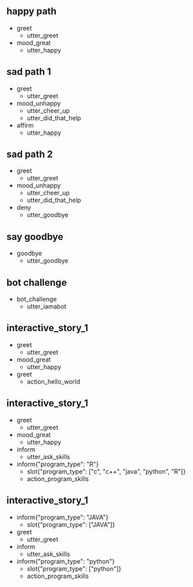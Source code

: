 ## happy path
* greet
  - utter_greet
* mood_great
  - utter_happy

## sad path 1
* greet
  - utter_greet
* mood_unhappy
  - utter_cheer_up
  - utter_did_that_help
* affirm
  - utter_happy

## sad path 2
* greet
  - utter_greet
* mood_unhappy
  - utter_cheer_up
  - utter_did_that_help
* deny
  - utter_goodbye

## say goodbye
* goodbye
  - utter_goodbye

## bot challenge
* bot_challenge
  - utter_iamabot

## interactive_story_1
* greet
    - utter_greet
* mood_great
    - utter_happy
* greet
    - action_hello_world

## interactive_story_1
* greet
    - utter_greet
* mood_great
    - utter_happy
* inform
    - utter_ask_skills
* inform{"program_type": "R"}
    - slot{"program_type": ["c", "c++", "java", "python", "R"]}
    - action_program_skills

## interactive_story_1
* inform{"program_type": "JAVA"}
    - slot{"program_type": ["JAVA"]}
* greet
    - utter_greet
* inform
    - utter_ask_skills
* inform{"program_type": "python"}
    - slot{"program_type": ["python"]}
    - action_program_skills
